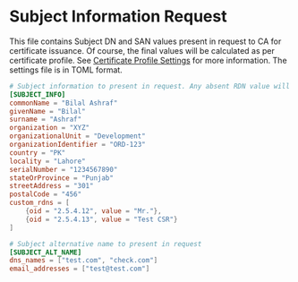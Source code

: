 # Subject Information Request

This file contains Subject DN and SAN values present in request to CA for certificate issuance. Of course, the
final values will be calculated as per certificate profile. See 
[Certificate Profile Settings](certificate_profile_settings.md) for more information. The settings file is in
TOML format.

````toml
# Subject information to present in request. Any absent RDN value will not be presented in request to CA
[SUBJECT_INFO]
commonName = "Bilal Ashraf"
givenName = "Bilal"
surname = "Ashraf"
organization = "XYZ"
organizationalUnit = "Development"
organizationIdentifier = "ORD-123"
country = "PK"
locality = "Lahore"
serialNumber = "1234567890"
stateOrProvince = "Punjab"
streetAddress = "301"
postalCode = "456"
custom_rdns = [
    {oid = "2.5.4.12", value = "Mr."},
    {oid = "2.5.4.13", value = "Test CSR"}
]

# Subject alternative name to present in request
[SUBJECT_ALT_NAME]
dns_names = ["test.com", "check.com"]
email_addresses = ["test@test.com"]
````